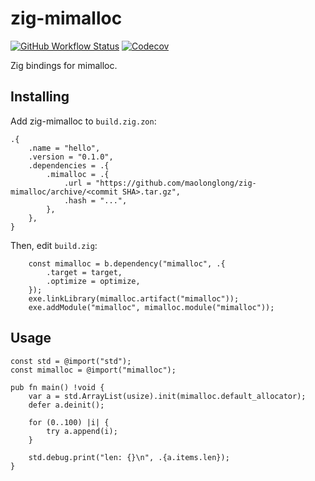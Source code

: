 # zig-mimalloc

[![GitHub Workflow Status](https://img.shields.io/github/actions/workflow/status/maolonglong/zig-mimalloc/zig.yml?label=ci)](https://github.com/maolonglong/zig-mimalloc/actions/workflows/zig.yml)
[![Codecov](https://img.shields.io/codecov/c/github/maolonglong/zig-mimalloc/main?logo=codecov)](https://codecov.io/gh/maolonglong/zig-mimalloc)

Zig bindings for mimalloc.

## Installing

Add zig-mimalloc to `build.zig.zon`:

```zig
.{
    .name = "hello",
    .version = "0.1.0",
    .dependencies = .{
        .mimalloc = .{
            .url = "https://github.com/maolonglong/zig-mimalloc/archive/<commit SHA>.tar.gz",
            .hash = "...",
        },
    },
}
```

Then, edit `build.zig`:

```zig
    const mimalloc = b.dependency("mimalloc", .{
        .target = target,
        .optimize = optimize,
    });
    exe.linkLibrary(mimalloc.artifact("mimalloc"));
    exe.addModule("mimalloc", mimalloc.module("mimalloc"));
```

## Usage

```zig
const std = @import("std");
const mimalloc = @import("mimalloc");

pub fn main() !void {
    var a = std.ArrayList(usize).init(mimalloc.default_allocator);
    defer a.deinit();

    for (0..100) |i| {
        try a.append(i);
    }

    std.debug.print("len: {}\n", .{a.items.len});
}
```

